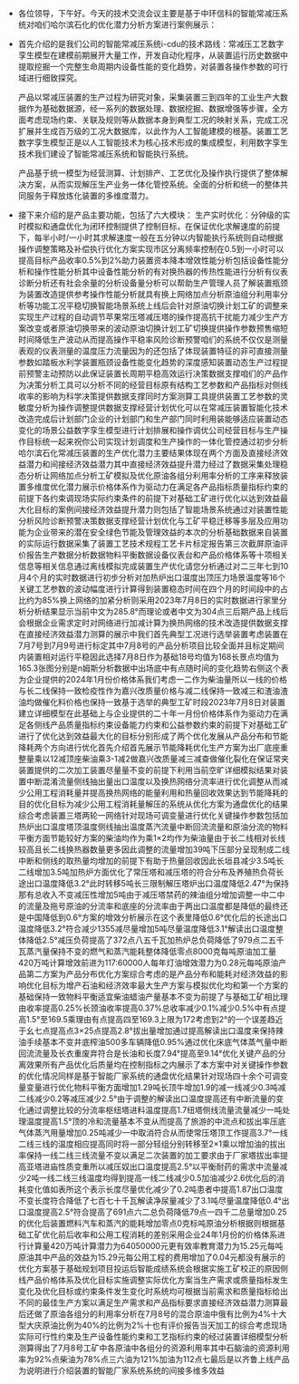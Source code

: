 - 各位领导，下午好。今天的技术交流会议主要是基于中环信科的智能常减压系统对咱们哈尔滨石化的优化潜力分析方案进行案例展示：
- 首先介绍的是我们公司的智能常减压系统i-cdu的技术路线：常减压工艺数字孪生模型在建模前期展开大量工作，开发自动化程序，从装置运行历史数据中提取挖掘一个完整生命周期内设备性能的变化趋势，对装置各操作参数的可行域进行细致探究。
  
  产品以常减压装置的生产过程为研究对象，采集装置三到四年的工业生产大数据作为基础数据源，经一系列的数据处理、数据挖掘、数据增强等步骤，全方面考虑现场约束、关联及规则等从数据本身到典型工况的映射关系，完成工况扩展并生成百万级的工况大数据库，以此作为人工智能建模的根基。装置工艺数字孪生模型正是以人工智能技术为核心技术形成的集成模型，利用数字孪生技术我们建设了智能常减压系统和智能执行系统。
  
  产品基于统一模型为经营测算、计划排产、工艺优化及操作执行提供了整体解决方案，从而实现解压生产业务一体化管控系统。全面的分析和统一的整体共同服务于释放炼化装置的多维度潜力。
- 接下来介绍的是产品主要功能，包括了六大模块：
  生产实时优化：分钟级的实时模拟和通盘优化为闭环控制提供了控制目标，在保证优化求解速度的前提下，每半小时/一小时其求解速度一般在五分钟以内智能执行系统则自动根据操作调整策略及补偿执行优化方案实现市区分离频率控制在0.5到一小时可以提高目标产品收率0.5%到2%助力装置资本降本增效性能分析包括设备性能分析和操作性能分析其中设备性能分析的有对换热器的传热性能进行分析有仪表诊断分析还有社会余量的分析设备量分析可以帮助生产管理人员了解装置瓶颈为装置改造提供参考操作性能分析就具有换上网络加点分析原油组分利用率分析等功能工况平稳切换智能场景系统上线后会针对原油切换计划工矿的调整来实现生产过程的自动调节苹果常压塔减压塔的操作提高抗干扰能力减少生产方案改变或者原油切换带来的波动原油切换计划工矿切换提供操作参数预售缩短时间降低生产波动从而提高操作平稳率风险诊断预警咱们的系统不仅仅是测量表观的仪表测量的温度压力流量因为的还包括了体现装置特征的非可直接测量参数如踏板水利学装置瓶颈设备性能变化趋势的深度感知装置动态生产过程提前预警主动预防以此保证装置长周期平稳高效运行决策数据支撑咱们的产品作为决策分析工具可以分析不同的经营目标原有结构工艺参数和产品指标对侧线收率的影响为科学决策提供数据支撑同时方案测算工具提供装置工艺参数的灵敏度分析为操作调整提供数据支撑经营计划优化可以在常减压装置智能化技术改造完成后计划部门企业的计划部门和生产部门同时利用装能够适应装置动态变化的场景公益数字孪生模型进行计划排展和操作调优公司经营目标与生产操作目标统一起来祝你公司实现计划调度和生产操作的一体化管控通过初步分析哈尔滨石化常减压装置的生产优化潜力主要结果体现在两个方面及直接经济效益潜力和间接经济效益潜力其中直接经济效益提升潜力经过了数据采集处理稳态分析让网络加点分析工矿模拟及优化原油各组分利用率分析的工序来释放装置多维度优化潜力展示价格体系作为驱动力在满足各产品指标质量指标约束的前提下各约束调现场实际约束条件的前提下对基础工矿进行优化以达到效益最大化目标的案例间接经济效益提升潜力则包括了智能场景系统通过对装置性能分析风险诊断预警决策数据支撑经营计划优化与工矿平稳迁移等多层及应用功能为企业带来的潜在安全绿色节能及管理效益的本次的分析基础数据来自装置的实际运行数据采集了装置工艺技术规程工艺卡片标定报告第三次截屏原油评价报告生产数据分析数据物料平衡数据设备仪表台和产品价格体系等十项相关信息等相关信息通过离线模拟完成装置生产优化请您分析通过对二三年七到10月4个月的实时数据进行初步分析对加热炉出口温度出顶压力场景温度等16个关键工艺参数的波动幅度进行计算得到装置稳态时间在四个月的时间段中的占比约为85%换上网络的加紧分析则采用2023年7月8日的实时数据进行家里分析分析结果显示当前中文为285.8°而理论或者中文为304点三后期产品上线后会根据企业需求定时对网络进行加减计算为换热网络的技术改造提供数据支撑在直接经济效益潜力测算的展示中我们首先典型工况进行选举装置考虑装置在7月7号到7月9号进行标定其中7月8号的产品分析项目比较全面并且标定期间内装置相对运行平稳因此选择7月8日作为基础18号均值为168长景点均值为165.3张图分别是n姆斯分析数据中出场底中有点随时间的变化趋势右侧这个表为企业提供的2024年1月份价格体系我们考虑一二作为柴油量所以一线的价格与长二线保持一致检疫性作为嘉兴改质量价格与减二线保持一致减三和渣油渣油均做催化料价格也保持一致基于选举的典型工矿时段2023年7月8日对装置建立详细模型在此基础上与企业提供的二十年一月份价格体系作为驱动力在满足各侧线产品质量指标约束设备能力约束和公益参数约束的前提下对基础工矿进行了优化达到效益最大化的目标分别形成了两个优化发展从产品分布和节能降耗两个方向进行优化首先介绍首先展示节能降耗优化生产方案为出厂底座重整量乘以12减顶座柴油乘3-1减2做嘉兴改质量减三减查做催化裂化在保证常夹装置提供的二次加工装置尽量量不变的前提下利用当前空旷详细模拟结果对装置中断混淆流量侧线抽出量出口温度以及换热网络分流率进行优化调整从而减少公用工程消耗量并提高换热网络的能量利用和热量回收效果达到节能降耗的目的优化目标为减少公用工程消耗量解压的系统从优化方案为通盘优化的结果综合考虑装置三塔两轮一网络针对现场可调变量进行优化关键操作参数包括加热炉出口温度塔顶温度侧线抽出温度蒸汽流量中断回流流量和原油分流的物料平衡方面节能较好方案的柴油均作为乘1×2均作为柴油量由于长二线相对长线较高且长二线换热器数量更多因此调整的流量增加39吨下压部分呈现制成二线中断和侧线的取热量均增加的前提下有助于热量回收因此长垣县减少3.5吨长二线增加3.5吨加热炉方面优化了常压塔和减压塔的符合分布及养殖热负荷长途出口温度降低3.2°此时转移5吨长三限制解压塔炉出口温度降低2.47°为保持那有总收入不变减压性增加5吨由于减压塔禁药的辣油组分增加调整一中二中的流量及拖号原油的分流率和底座的分流率由于两出口温度都是降低的最终还是中国降低到0.6°方案的增效分析展示在这个表里降低0.6°优化后的长途出口温度降低3.2°符合减少1355减尽量增加5吨尽量温度降低3.1°解读出口温度整体降低2.5°减压负荷提高了372点八五千瓦加热炉总负荷降低了979点二五千瓦蒸汽量保持不变的燃气和蒸汽能耗整体降低零点8000克每吨原油加工量420万吨计算增效前进为117:60000人每年灯油增效潜力为0.28元每吨原油产品第二方案为产品分布优化方案综合考虑的是产品分布和能耗对经济效益的影响优化目标为增产石油和经济效率最大生产方案与模拟优化均和第一个方案的基础保持一致物料平衡适宜柴油蜡油产量基本不变为前提了与基础工矿相比理由收率提高0.25%长颈油收率提高0.37%总收率减少0.1%减少0.5%中有点提高1.5°至169.5乘理由有点提高四至169.3上限为172考虑到2°的一个误差趋近于幺七点提高点3×25点提高2.8°拔出量增加通过提高解读出口温度来保持辣油手续基本不变井底榨油500多车辆降低0.95%通过优化床底气体蒸气量中断回流流量及长衣重废弃符合是长油和长度7.94°提高至9.14°优化关键产品的分离效果所有产品优化后质量均在控制指标之内展示了本方案中对关键操作参数的优化情况同样是基于智能厂家系统的通盘优化结果针对现场四十余个可调变量变量进行优化物料平衡方面增加1.29吨长顶牛增加1.9的减一线减少0.3吨减二线减少0.2等减压减少2.5°由于调整的解读出口温度提高还有中断流量的变化通过调整比较的分流率枢纽塔进料温度提高1.7纽塔侧线流量流量减少一吨处理温度提高1.5°顶的冷和流量基本不变从而提高了旅游的中流点和拔出率压底气体蒸汽用量增加0.25吨减少一中取消符合从而使常压塔顶工作提高3.7°一线二线三线的温度相应提高同时将一部分轻组分别转移至2×1乘以增加油的拔出率保持一线二线三线流量不变以满足二次装置的加工要求由于厂家塔拔出率提高亚塔进庙性质变重所以减压奴出口温度提高2.5°以平衡耐药的需求中流量减少2吨一线二线三线温度均得到提高一线二线减少0.5加油减少2.6优化后的消耗变化值如表所这个表示长度尽量优化减少了0.2吨患者中提高1.87出口温度不变长度符合降低了七百七十千瓦解读净尿量减少了3.1吨尽量温度降低0.4°出口温度提高2.5°符合提高了691点六二总负荷降低79点一四千二总量增加0.25的优化后装置燃料汽车和蒸汽的能耗增加零点0克标吨原油分析根据则根据基础工矿优化前后收率和公用工程消耗的差别采用企业24年1月份的价格体系进行计算量420万吨计算潜力为64050000元更有效率教育潜力为15.25元每吨原油其中产品的效益为15.29元每公用工程的费用增加了0.04元都没有展示的优化方案基于基础规划项目投运后智能成绩系统会根据实施工矿校正的原因侧线产品价格体系及优化目标实施调整实际优化方案当生产需求或质量指标发生变化及优化目标或约束条件发生变化时系统均可根据当前需求和质量指标给出不同的最佳生产方案以满足生产需求和产品指标要求直接经济效益潜力测算最后还做了原油各组分的利用率分析在7月8号的混合原油中俄有比例为4%十大型大庆原油比例为40%的比例为2%十也有评价报告当天加工的综合考虑现场实际可行性约束及生产设备性能约束和工艺指标约束的经过装置详细模型分析测算得出了7月8号工矿中各原油中各组分的资源利用率其中石脑油的资源利用率为92%点柴油为78%点三六油为121%加油为112点七最后是以齐鲁上线产品为说明进行介绍装置的智能厂家系统系统的间接多维多效益
